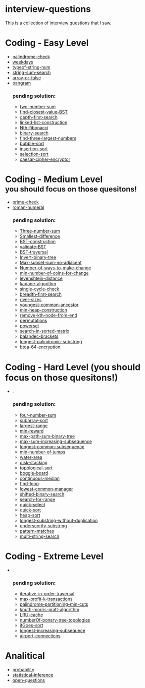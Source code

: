 # interview-questions
This is a collection of interview questions that I saw.

# Coding - Easy Level
* [palindrome-check](../master/coding/easy-level/palindrome-check/palindrome-check.js)
* [weekdays](../master/coding/easy-level/weekdays/weekdays.js)
* [typeof-string-num](../master/coding/easy-level/typeof-string-num/typeof-string-sum.js)
* [string-sum-search](../master/coding/easy-level/string-sum-search/string-sum-search.js)
* [array-or-false](../master/coding/easy-level/array-or-false/array-or-false.js)
* [pangram](../master/coding/easy-level/pangram/pangram.js)
    ### pending solution:
    * [two-number-sum]()
    * [find-closest-value-BST]()
    * [depth-first-search]()
    * [linked-list-construction]()
    * [Nth-fibonacci]()
    * [binary-search]()
    * [find-three-largest-numbers]()
    * [bubble-sort]()
    * [insertion-sort]()
    * [selection-sort]()
    * [caesar-cipher-encryptor]()

# Coding - Medium Level <br/> <sub> you should focus on those quesitons!</sub>
* [prime-check](../master/coding/medium-level/prime-number/prime-number.js)
* [roman-numeral](../master/coding/medium-level/roman-numeral/romanNum.js)
    ### pending solution:
    * [Three-number-sum]()
    * [Smallest-difference]()
    * [BST-construction]()
    * [validate-BST]()
    * [BST-traversal]()
    * [Invert-binary-tree]()
    * [Max-subset-sum-no-adjacent]()
    * [Number-of-ways-to-make-change]()
    * [min-number-of-coins-for-change]()
    * [levenshtein-distance]()
    * [kadane-algorithm]()
    * [single-cycle-check]()
    * [breadth-first-search]()
    * [river-sizes]()
    * [youngest-common-ancestor]()
    * [min-heap-construction]()
    * [remove-kth-node-from-end]()
    * [permutations]()
    * [powerset]()
    * [search-in-sorted-matrix]()
    * [balandec-brackets]()
    * [longest-palindromic-substring]()
    * [btoa-64-encryption]()

# Coding - Hard Level (you should focus on those quesitons!)
* .
    ### pending solution:
    * [four-number-sum]()
    * [subarray-sort]()
    * [largest-range]()
    * [min-reward]()
    * [max-path-sum-binary-tree]()
    * [max-sum-increasing-subsequence]()
    * [longest-common-subsequence]()
    * [min-number-of-jumps]()
    * [water-area]()
    * [disk-stacking]()
    * [topological-sort]()
    * [boggle-board]()
    * [continuous-median]()
    * [find-loop]()
    * [lowest-common-manager]()
    * [shifted-binary-search]()
    * [search-for-range]()
    * [quick-select]()
    * [quick-sort]()
    * [heap-sort]()
    * [longest-substring-without-duplication]()
    * [underscorify-substring]()
    * [pattern-matches]()
    * [multi-string-search]()

# Coding - Extreme Level
* .
    ### pending solution:
    * [iterative-in-order-traversal]()
    * [max-profit-k-transactions]()
    * [palindrome-partitioning-min-cuts]()
    * [knuth-morris-pratt-algorithm]()
    * [LRU-cache]()
    * [numberOf-bonary-tree-topologies]()
    * [itGoes-sort]()
    * [longest-increasing-subsequece]()
    * [airport-connections]()

# Analitical
* [probability](../master/analytical/probability/probability.md)
* [statistical-inference](../master/analytical/probability/statistical-inference.md)
* [open-questions](../master/analytical/open/open-questions.md)
